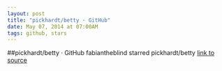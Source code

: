 ```yaml
---
layout: post
title: "pickhardt/betty · GitHub"
date: May 07, 2014 at 07:00AM
tags: github, stars
---
```

##pickhardt/betty · GitHub
fabiantheblind starred pickhardt/betty
[link to source](http://ift.tt/1s8l0BK) 
